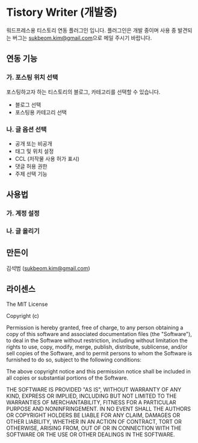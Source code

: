 # Tistory Writer (개발중)
워드프레스용 티스토리 연동 플러그인 입니다.
플러그인은 개발 중이며 사용 중 발견되는 버그는 <sukbeom.kim@gmail.com>으로 메일 주시기 바랍니다.

## 연동 기능

### 가. 포스팅 위치 선택
포스팅하고자 하는 티스토리의 블로그, 카테고리를 선택할 수 있습니다.
* 블로그 선택
* 포스팅용 카테고리 선택

### 나. 글 옵션 선택
* 공개 또는 비공개
* 태그 및 위치 설정
* CCL (저작물 사용 허가 표시)
* 댓글 허용 권한
* 주제 선택 기능

## 사용법

### 가. 계정 설정
### 나. 글 올리기

## 만든이
김석범 (<sukbeom.kim@gmail.com>)

## 라이센스
The MIT License

Copyright (c) <year> <copyright holders>

Permission is hereby granted, free of charge, to any person obtaining a copy
of this software and associated documentation files (the "Software"), to deal
in the Software without restriction, including without limitation the rights
to use, copy, modify, merge, publish, distribute, sublicense, and/or sell
copies of the Software, and to permit persons to whom the Software is
furnished to do so, subject to the following conditions:

The above copyright notice and this permission notice shall be included in
all copies or substantial portions of the Software.

THE SOFTWARE IS PROVIDED "AS IS", WITHOUT WARRANTY OF ANY KIND, EXPRESS OR
IMPLIED, INCLUDING BUT NOT LIMITED TO THE WARRANTIES OF MERCHANTABILITY,
FITNESS FOR A PARTICULAR PURPOSE AND NONINFRINGEMENT. IN NO EVENT SHALL THE
AUTHORS OR COPYRIGHT HOLDERS BE LIABLE FOR ANY CLAIM, DAMAGES OR OTHER
LIABILITY, WHETHER IN AN ACTION OF CONTRACT, TORT OR OTHERWISE, ARISING FROM,
OUT OF OR IN CONNECTION WITH THE SOFTWARE OR THE USE OR OTHER DEALINGS IN
THE SOFTWARE.
